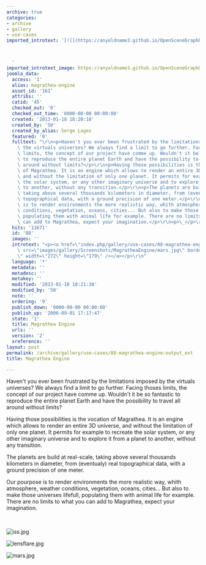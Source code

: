 ```yaml
---
archive: true
categories:
- archive
- gallery
- use-cases
imported_introtext: '[![](https://anyoldname3.github.io/OpenSceneGraphDotComBackup/OpenSceneGraph/www.openscenegraph.com/images/gallery/Screenshots/MagratheaEngine/mars.jpg)](https://anyoldname3.github.io/OpenSceneGraphDotComBackup/OpenSceneGraph/www.openscenegraph.com/index.php/gallery/use-cases/88-magrathea-engine.html)



  '
imported_introtext_image: https://anyoldname3.github.io/OpenSceneGraphDotComBackup/OpenSceneGraph/www.openscenegraph.com/images/gallery/Screenshots/MagratheaEngine/mars.jpg
joomla_data:
  access: '1'
  alias: magrathea-engine
  asset_id: '161'
  attribs: ''
  catid: '45'
  checked_out: '0'
  checked_out_time: '0000-00-00 00:00:00'
  created: '2013-01-18 18:20:18'
  created_by: '50'
  created_by_alias: Serge Lages
  featured: '0'
  fulltext: "\r\n<p>Haven't you ever been frustrated by the limitations imposed by\
    \ the virtuals universes? We always find a limit to go further. Facing thoses\
    \ limits, the concept of our project have comme up. Wouldn't it be so fantastic\
    \ to reproduce the entire planet Earth and have the possibility to travel all\
    \ around without limits?</p>\r\n<p>Having those possibilities is the vocation\
    \ of Magrathea. It is an engine which allows to render an entire 3D universe,\
    \ and without the limitation of only one planet. It permits for example to recreate\
    \ the solar system, or any other imaginary universe and to explore it from a planet\
    \ to another, without any transition.</p>\r\n<p>The planets are build at real-scale,\
    \ taking above several thousands kilometers in diameter, from (eventualy) real\
    \ topographical data, with a ground precision of one meter.</p>\r\n<p>Our pourpose\
    \ is to render environments the more realistic way, whith atmosphere, weather\
    \ conditions, vegetation, oceans, cities... But also to make those universes lifefull,\
    \ populating them with animal life for example. There are no limits to what you\
    \ can add to Magrathea, expect your imagination.</p>\r\n<p>\_</p>\r\n<p>{AG}Screenshots/MagratheaEngine{/AG}</p>"
  hits: '11671'
  id: '88'
  images: ''
  introtext: "<p><a href=\"index.php/gallery/use-cases/88-magrathea-engine\"><img\
    \ src=\"images/gallery/Screenshots/MagratheaEngine/mars.jpg\" border=\"0\" alt=\"\
    \" width=\"272\" height=\"179\" /></a></p>\r\n"
  language: '*'
  metadata: ''
  metadesc: ''
  metakey: ''
  modified: '2013-01-18 18:21:38'
  modified_by: '50'
  note: ''
  ordering: '9'
  publish_down: '0000-00-00 00:00:00'
  publish_up: '2006-09-01 17:17:47'
  state: '1'
  title: Magrathea Engine
  urls: ''
  version: '2'
  xreference: ''
layout: post
permalink: /archive/gallery/use-cases/88-magrathea-engine:output_ext
title: Magrathea Engine

---
```

Haven't you ever been frustrated by the limitations imposed by the virtuals universes? We always find a limit to go further. Facing thoses limits, the concept of our project have comme up. Wouldn't it be so fantastic to reproduce the entire planet Earth and have the possibility to travel all around without limits?


Having those possibilities is the vocation of Magrathea. It is an engine which allows to render an entire 3D universe, and without the limitation of only one planet. It permits for example to recreate the solar system, or any other imaginary universe and to explore it from a planet to another, without any transition.


The planets are build at real-scale, taking above several thousands kilometers in diameter, from (eventualy) real topographical data, with a ground precision of one meter.


Our pourpose is to render environments the more realistic way, whith atmosphere, weather conditions, vegetation, oceans, cities... But also to make those universes lifefull, populating them with animal life for example. There are no limits to what you can add to Magrathea, expect your imagination.


 




![iss.jpg](https://anyoldname3.github.io/OpenSceneGraphDotComBackup/OpenSceneGraph/www.openscenegraph.com/images/gallery/Screenshots/MagratheaEngine/iss.jpg)

![lensflare.jpg](https://anyoldname3.github.io/OpenSceneGraphDotComBackup/OpenSceneGraph/www.openscenegraph.com/images/gallery/Screenshots/MagratheaEngine/lensflare.jpg)

![mars.jpg](https://anyoldname3.github.io/OpenSceneGraphDotComBackup/OpenSceneGraph/www.openscenegraph.com/images/gallery/Screenshots/MagratheaEngine/mars.jpg)




